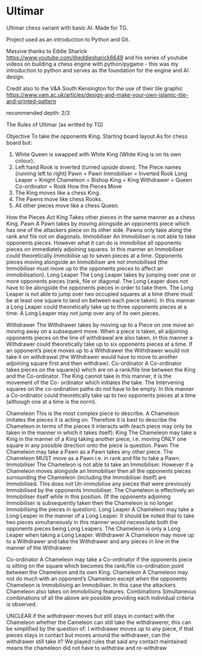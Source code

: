 # Ultimar
Ultimar chess variant with basic AI. Made for TG.

Project used as an introduction to Python and Git.

Massive thanks to Eddie Sharick https://www.youtube.com/@eddiesharick6649 and his series of youtube videos on building a chess engine with python/pygame - this was my introduction to python and serves as the foundation for the engine and AI design.

Credit also to the V&A South Kensington for the use of their tile graphic https://www.vam.ac.uk/articles/design-and-make-your-own-islamic-tile-and-printed-pattern

recommended depth: 2/3

The Rules of Ultimar (as writted by TG)

Objective
To take the opponents King.
Starting board layout
As for chess board but:
1. White Queen is swapped with White King (White King is on its own
colour).
2. Left hand Rook is inverted (turned upside down).
The Piece names (running left to right)
Pawn = Pawn
Immobiliser = Inverted Rook
Long Leaper = Knight
Chameleon = Bishop
King = King
Withdrawer = Queen
Co-ordinator = Rook
How the Pieces Move
1. The King moves like a chess King.
2. The Pawns move like chess Rooks.
3. All other pieces move like a chess Queen.

How the Pieces Act
King
Takes other pieces in the same manner as a chess King.
Pawn
A Pawn takes by moving alongside an opponents piece which
has one of the attackers piece on its other side. Pawns only
take along the rank and file not on diagonals.
Immobiliser
An Immobiliser is not able to take opponents pieces. However
what it can do is immobilise all opponents pieces on immediately
adjoining squares. In this manner an Immobiliser could
theoretically Immobilise up to seven pieces at a time.
Opponents pieces moving alongside an Immobiliser are not
immobilised (the Immobiliser must move up to the opponents
pieces to affect an immobilisation).
Long Leaper
The Long Leaper takes by jumping over one or more opponents
pieces (rank, file or diagonal. The Long Leaper does not have
to be alongside the opponents pieces in order to take them.
The Long Leaper is not able to jump over two occupied squares
at a time (there must be at least one square to land on between
each piece taken). In this manner a Long Leaper could
theoretically take up to three opponents pieces at a time. A
Long Leaper may not jump over any of its own pieces.

Withdrawer
The Withdrawer takes by moving up to a Piece on one move an
moving away on a subsequent move. When a piece is taken,
all adjoining opponents pieces on the line of withdrawal are also
taken. In this manner a Withdrawer could theoretically take up to
six opponents pieces at a time. If an opponent’s piece moves
up to a Withdrawer the Withdrawer would not take it on
withdrawal (the Withdrawer would have to move to another
adjoining square first and then withdraw).
Co-ordinator
A Co-ordinator takes pieces on the square(s) which are on a
rank/file line between the King and the Co-ordinator. The King
cannot take in this manner, it is the movement of the Co-
ordinator which initiates the take. The Intervening squares on
the co-ordination paths do not have to be empty. In this manner
a Co-ordinator could theoretically take up to two opponents
pieces at a time (although one at a time is the norm).

Chameleon
This is the most complex piece to describe.
A Chameleon imitates the pieces it is acting on. Therefore it is
best to describe the Chameleon in terms of the pieces it
interacts with (each piece may only be taken in the manner in
which it takes itself):
King
The Chameleon may take a King in the manner of a King
taking another piece, i.e. moving ONLY one square in
any possible direction onto the piece is question.
Pawn
The Chameleon may take a Pawn as a Pawn takes any
other piece. The Chameleon MUST move as a Pawn i.e.
in rank and file to take a Pawn.
Immobiliser
The Chameleon is not able to take an Immobiliser.
However if a Chameleon moves alongside an Immobiliser
then all the opponents pieces surrounding the
Chameleon (including the Immobiliser itself) are
Immobilised. This does not Un-immobilise any pieces
that were previously Immobilised by the opponents
Immobiliser. The Chameleon is effectively an
Immobiliser itself while in this position. (If the opponents
adjoining Immobiliser is subsequently taken then the
Chameleon is no longer Immobilising the pieces in
question).
Long Leaper
A Chameleon may take a Long Leaper in the manner of a
Long Leaper. It should be noted that to take two pieces
simultaneously in this manner would necessitate both the
opponents pieces being Long Leapers. The Chameleon
is only a Long Leaper when taking a Long Leaper.
Withdrawer
A Chameleon may move up to a Withdrawer and take the
Withdrawer and any pieces in line in the manner of the
Withdrawer.

Co-ordinator
A Chameleon may take a Co-ordinator if the opponents
piece is sitting on the square which becomes the rank/file
co-ordination point between the Chameleon and its own
King.
Chameleon
A Chameleon may not do much with an opponent’s
Chameleon except when the opponents Chameleon is
Immobilising an Immobiliser. In this case the attackers
Chameleon also takes on Immobilising features.
Combinations
Simultaneous combinations of all the above are possible
providing each individual criteria is observed.

UNCLEAR if the withdrawer moves but still stays in
contact with the Chameleon whether the Cameleon can
still take the withdrawerer, this can be simplified by the
question of: I withdrawer moves up to any piece, if that
pieces stays in contact but moves around the withdrawer,
can the withdrawer still take it? We played rules that
said any contact maintained means the chameleon did
not have to withdraw and re-withdraw